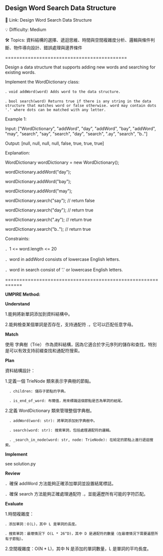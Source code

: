 **Design Word Search Data Structure**
-
🔗 Link: Design Word Search Data Structure

💡 Difficulty: Medium

🛠️ Topics: 資料結構的選擇、遞迴思維、時間與空間複雜度分析、邏輯與條件判斷、物件導向設計、錯誤處理與邊界條件

===========================================

Design a data structure that supports adding new words and searching for existing words.

Implement the WordDictionary class:

    ．void addWord(word) Adds word to the data structure.
    
    ．bool search(word) Returns true if there is any string in the data structure that matches word or false otherwise. word may contain dots '.' where dots can be matched with any letter.

Example 1:

Input:
["WordDictionary", "addWord", "day", "addWord", "bay", "addWord", "may", "search", "say", "search", "day", "search", ".ay", "search", "b.."]

Output:
[null, null, null, null, false, true, true, true]

Explanation:

WordDictionary wordDictionary = new WordDictionary();

wordDictionary.addWord("day");

wordDictionary.addWord("bay");

wordDictionary.addWord("may");

wordDictionary.search("say"); // return false

wordDictionary.search("day"); // return true

wordDictionary.search(".ay"); // return true

wordDictionary.search("b.."); // return true

Constraints:

．1 <= word.length <= 20

．word in addWord consists of lowercase English letters.

．word in search consist of '.' or lowercase English letters.

============================================================

**UMPIRE Method:**

**Understand**

1.能夠將新單詞添加到資料結構中。

2.能夠檢查某個單詞是否存在，支持通配符 .，它可以匹配任意字母。

**Match**

使用 字典樹（Trie） 作為資料結構，因為它適合於字元序列的儲存和查找，特別是可以有效支持前綴查找和通配符搜索。

**Plan**

資料結構設計：
  
  1.定義一個 TrieNode 類來表示字典樹的節點。
  
      ．children: 儲存子節點的字典。
      
      ．is_end_of_word: 布爾值，用來標識這個節點是否為單詞的結尾。
  
  2.定義 WordDictionary 類來管理整個字典樹。
  
      ．addWord(word: str): 將單詞添加到字典樹中。
      
      ．search(word: str): 搜索單詞，包括處理通配符的邏輯。
      
      ．_search_in_node(word: str, node: TrieNode): 在給定的節點上進行遞迴搜索。

**Implement**

see solution.py

**Review**

．確保 addWord 方法能夠正確添加單詞並設置結尾標誌。

．確保 search 方法能夠正確處理通配符 .，並能遍歷所有可能的字符匹配。

**Evaluate**

1.時間複雜度：

    ．添加單詞：O(L)，其中 L 是單詞的長度。
    
    ．搜索單詞：最壞情況下 O(L * 26^D)，其中 D 是通配符的數量（在最壞情況下需要遍歷所有子節點）。

2.空間複雜度：O(N * L)，其中 N 是添加的單詞數量，L 是單詞的平均長度。


